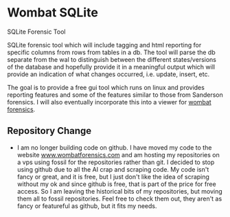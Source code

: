 # Wombat SQLite
SQLite Forensic Tool

SQLite forensic tool which will include tagging and html reporting for specific columns from rows from tables in a db. The tool will parse the db separate from the wal to distinguish between the different states/versions of the database and hopefully provide it in a meaningful output which will provide an indication of what changes occurred, i.e. update, insert, etc.

The goal is to provide a free gui tool which runs on linux and provides reporting features and some of the features similar to those from Sanderson forensics. I will also eventually incorporate this into a viewer for [wombat forensics](https://github.com/pjrinaldi/wombatforensics).

## Repository Change
* I am no longer building code on github. I have moved my code to the website www.wombatforensics.com and am hosting my repositories on a vps using fossil for the repositories rather than git. I decided to stop using github due to all the AI crap and scraping code. My code isn't fancy or great, and it is free, but I just don't like the idea of scraping without my ok and since github is free, that is part of the price for free access. So I am leaving the historical bits of my repositories, but moving them all to fossil repositories. Feel free to check them out, they aren't as fancy or featureful as github, but it fits my needs.
